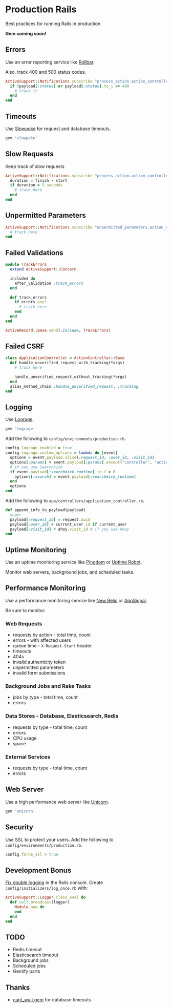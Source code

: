 # Production Rails

Best practices for running Rails in production

**Gem coming soon!**

## Errors

Use an error reporting service like [Rollbar](https://rollbar.com/).

Also, track 400 and 500 status codes.

```ruby
ActiveSupport::Notifications.subscribe "process_action.action_controller" do |name, start, finish, id, payload|
  if !payload[:status] or payload[:status].to_i >= 400
    # track it
  end
end
```

## Timeouts

Use [Slowpoke](https://github.com/ankane/slowpoke) for request and database timeouts.

```ruby
gem 'slowpoke'
```

## Slow Requests

Keep track of slow requests

```ruby
ActiveSupport::Notifications.subscribe "process_action.action_controller" do |name, start, finish, id, payload|
  duration = finish - start
  if duration > 5.seconds
    # track here
  end
end
```

## Unpermitted Parameters

```ruby
ActiveSupport::Notifications.subscribe "unpermitted_parameters.action_controller" do |name, start, finish, id, payload|
  # track here
end
```

## Failed Validations

```ruby
module TrackErrors
  extend ActiveSupport::Concern

  included do
    after_validation :track_errors
  end

  def track_errors
    if errors.any?
      # track here
    end
  end
end

ActiveRecord::Base.send(:include, TrackErrors)
```

## Failed CSRF

```ruby
class ApplicationController < ActionController::Base
  def handle_unverified_request_with_tracking(*args)
    # track here

    handle_unverified_request_without_tracking(*args)
  end
  alias_method_chain :handle_unverified_request, :tracking
end
```

## Logging

Use [Lograge](https://github.com/roidrage/lograge).

```ruby
gem 'lograge'
```

Add the following to `config/environments/production.rb`.

```ruby
config.lograge.enabled = true
config.lograge.custom_options = lambda do |event|
  options = event.payload.slice(:request_id, :user_id, :visit_id)
  options[:params] = event.payload[:params].except("controller", "action")
  # if you use Searchkick
  if event.payload[:searchkick_runtime].to_f > 0
    options[:search] = event.payload[:searchkick_runtime]
  end
  options
end
```

Add the following to `app/controllers/application_controller.rb`.

```ruby
def append_info_to_payload(payload)
  super
  payload[:request_id] = request.uuid
  payload[:user_id] = current_user.id if current_user
  payload[:visit_id] = ahoy.visit_id # if you use Ahoy
end
```

## Uptime Monitoring

Use an uptime monitoring service like [Pingdom](https://www.pingdom.com/) or [Uptime Robot](https://uptimerobot.com/).

Monitor web servers, background jobs, and scheduled tasks.

## Performance Monitoring

Use a performance monitoring service like [New Relic](http://newrelic.com/) or [AppSignal](https://appsignal.com/).

Be sure to monitor:

### Web Requests

- requests by action - total time, count
- errors - with affected users
- queue time - `X-Request-Start` header
- timeouts
- 404s
- invalid authenticity token
- unpermitted parameters
- invalid form submissions

### Background Jobs and Rake Tasks

- jobs by type - total time, count
- errors

### Data Stores - Database, Elasticsearch, Redis

- requests by type - total time, count
- errors
- CPU usage
- space

### External Services

- requests by type - total time, count
- errors

## Web Server

Use a high performance web server like [Unicorn](http://unicorn.bogomips.org/).

```ruby
gem 'unicorn'
```

## Security

Use SSL to protect your users. Add the following to `config/environments/production.rb`.

```ruby
config.force_ssl = true
```

## Development Bonus

[Fix double logging](https://github.com/rails/rails/issues/11415#issuecomment-57648388) in the Rails console. Create `config/initializers/log_once.rb` with:

```ruby
ActiveSupport::Logger.class_eval do
  def self.broadcast(logger)
    Module.new do
    end
  end
end
```

## TODO

- Redis timeout
- Elasticsearch timeout
- Background jobs
- Scheduled jobs
- Gemify parts

## Thanks

- [cant_wait gem](https://github.com/CarlosCD/cant_wait) for database timeouts
